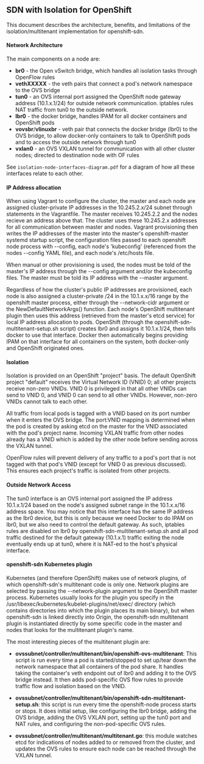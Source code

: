 ## SDN with Isolation for OpenShift

This document describes the architecture, benefits, and limitations of the isolation/multitenant implementation for openshift-sdn.

#### Network Architecture

The main components on a node are:

* **br0** - the Open vSwitch bridge, which handles all isolation tasks through OpenFlow rules
* **vethXXXXX** - the veth pairs that connect a pod's network namespace to the OVS bridge
* **tun0** - an OVS internal port assigned the OpenShift node gateway address (10.1.x.1/24) for outside network communication.  iptables rules NAT traffic from tun0 to the outside network.
* **lbr0** - the docker bridge, handles IPAM for all docker containers and OpenShift pods
* **vovsbr**/**vlinuxbr** - veth pair that connects the docker bridge (lbr0) to the OVS bridge, to allow docker-only containers to talk to OpenShift pods and to access the outside network through tun0
* **vxlan0** - an OVS VXLAN tunnel for communication with all other cluster nodes; directed to destination node with OF rules

See `isolation-node-interfaces-diagram.pdf` for a diagram of how all these interfaces relate to each other.

#### IP Address allocation

When using Vagrant to configure the cluster, the master and each node are assigned cluster-private IP addresses in the 10.245.2.x/24 subnet through statements in the Vagrantfile.  The master receives 10.245.2.2 and the nodes recieve an address above that.  The cluster uses these 10.245.2.x addresses for all communication between master and nodes.  Vagrant provisioning then writes the IP addresses of the master into the master's openshift-master systemd startup script, the configuration files passed to each openshift node process with --config, each node's 'kubeconfig' (referenced from the nodes --config YAML file), and each node's /etc/hosts file.

When manual or other provisioning is used, the nodes must be told of the master's IP address through the --config argument and/or the kubeconfig files.  The master must be told its IP address with the --master argument.

Regardless of how the cluster's public IP addresses are provisioned, each node is also assigned a cluster-private /24 in the 10.1.x.x/16 range by the openshift master process, either through the --network-cidr argument or the NewDefaultNetworkArgs() function.  Each node's OpenShift multitenant plugin then uses this address (retrieved from the master's etcd service) for local IP address allocation to pods.  OpenShift (through the openshift-sdn-multitenant-setup.sh script) creates lbr0 and assigns it 10.1.x.1/24, then tells docker to use that interface.  Docker then automatically begins providing IPAM on that interface for all containers on the system, both docker-only and OpenShift originated ones.

#### Isolation

Isolation is provided on an OpenShift "project" basis.  The default OpenShift project "default" receives the Virtual Network ID (VNID) 0; all other projects receive non-zero VNIDs.  VNID 0 is privileged in that all other VNIDs can send to VNID 0, and VNID 0 can send to all other VNIDs.  However, non-zero VNIDs cannot talk to each other.

All traffic from local pods is tagged with a VNID based on its port number when it enters the OVS bridge.  The port:VNID mapping is determined when the pod is created by asking etcd on the master for the VNID associated with the pod's project name.  Incoming VXLAN traffic from other nodes already has a VNID which is added by the other node before sending across the VXLAN tunnel.

OpenFlow rules will prevent delivery of any traffic to a pod's port that is not tagged with that pod's VNID (except for VNID 0 as previous discussed).  This ensures each project's traffic is isolated from other projects.

#### Outside Network Access

The tun0 interface is an OVS internal port assigned the IP address 10.1.x.1/24 based on the node's assigned subnet range in the 10.1.x.x/16 address space.  You may notice that this interface has the same IP address as the lbr0 device, but this is only because we need Docker to do IPAM on lbr0, but we also need to control the default gateway.  As such, iptables rules are disabled on lbr0 by openshift-sdn-multitenant-setup.sh and all pod traffic destined for the default gateway (10.1.x.1) traffic exiting the node eventually ends up at tun0, where it is NAT-ed to the host's physical interface.

#### openshift-sdn Kubernetes plugin

Kubernetes (and therefore OpenShift) makes use of network plugins, of which openshift-sdn's multitenant code is only one.  Network plugins are selected by passing the --network-plugin argument to the OpenShift master process.  Kubernetes usually looks for the plugin you specify in the /usr/libexec/kubernetes/kubelet-plugins/net/exec/ directory (which contains directories into which the plugin places its main binary), but when openshift-sdn is linked directly into Origin, the openshift-sdn multitenant plugin is instantiated directly by some specific code in the master and nodes that looks for the multitenant plugin's name.

The most interesting pieces of the multitenant plugin are:

* **ovssubnet/controller/multitenant/bin/openshift-ovs-multitenant**: This script is run every time a pod is started/stopped to set up/tear down the network namespace that all containers of the pod share.  It handles taking the container's veth endpoint out of lbr0 and adding it to the OVS bridge instead.  It then adds pod-specific OVS flow rules to provide traffic flow and isolation based on the VNID.

* **ovssubnet/controller/multitenant/bin/openshift-sdn-multitenant-setup.sh**: this script is run every time the openshift-node process starts or stops.  It does initial setup, like configuring the lbr0 bridge, adding the OVS bridge, adding the OVS VXLAN port, setting up the tun0 port and NAT rules, and configuring the non-pod-specific OVS rules.

* **ovssubnet/controller/multitenant/multitenant.go**: this module watches etcd for indications of nodes added to or removed from the cluster, and updates the OVS rules to ensure each node can be reached through the VXLAN tunnel.

